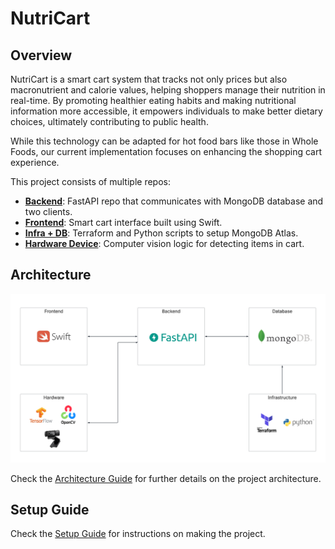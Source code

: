 # NutriCart

## Overview  
NutriCart is a smart cart system that tracks not only prices but also macronutrient and calorie values, helping shoppers manage their nutrition in real-time. By promoting healthier eating habits and making nutritional information more accessible, it empowers individuals to make better dietary choices, ultimately contributing to public health. 

While this technology can be adapted for hot food bars like those in Whole Foods, our current implementation focuses on enhancing the shopping cart experience.

This project consists of multiple repos:

- **[Backend](https://github.com/nb923/NutriCart-Backend)**: FastAPI repo that communicates with MongoDB database and two clients.
- **[Frontend](https://github.com/your-org/frontend-repo)**: Smart cart interface built using Swift.
- **[Infra + DB](https://github.com/nb923/NutriCart-Terraform)**: Terraform and Python scripts to setup MongoDB Atlas.
- **[Hardware Device](https://github.com/your-org/hardware-repo)**: Computer vision logic for detecting items in cart.

## Architecture  
![Architecture Diagram](./assets/architecture-diagram.png)

Check the [Architecture Guide](docs/architecture-guide.md) for further details on the project architecture.

## Setup Guide  
Check the [Setup Guide](docs/setup-guide.md) for instructions on making the project.
